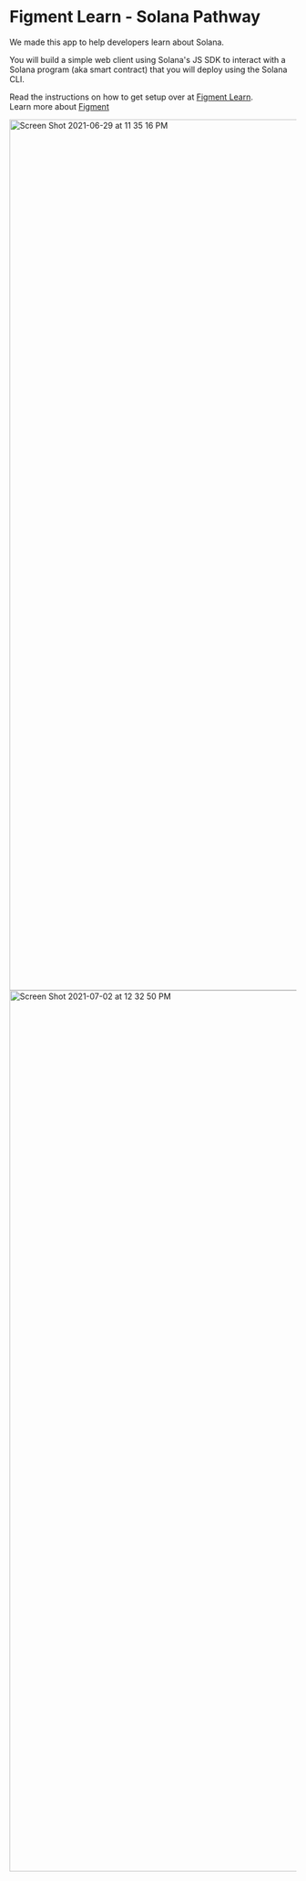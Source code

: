 # Figment Learn - Solana Pathway

We made this app to help developers learn about Solana.

You will build a simple web client using Solana's JS SDK to interact with a Solana program (aka smart contract) that you will deploy using the Solana CLI.

Read the instructions on how to get setup over at [Figment Learn](https://learn.figment.io/network-documentation/solana/solana-pathway).  
Learn more about [Figment](https://figment.io/)

<img width="1526" alt="Screen Shot 2021-06-29 at 11 35 16 PM" src="https://user-images.githubusercontent.com/206753/123898137-c6b0cd80-d932-11eb-9db7-4972b8d43df4.png">

<img width="1544" alt="Screen Shot 2021-07-02 at 12 32 50 PM" src="https://user-images.githubusercontent.com/206753/124304397-a0a54c00-db31-11eb-91bd-30df8b63d6b2.png">
